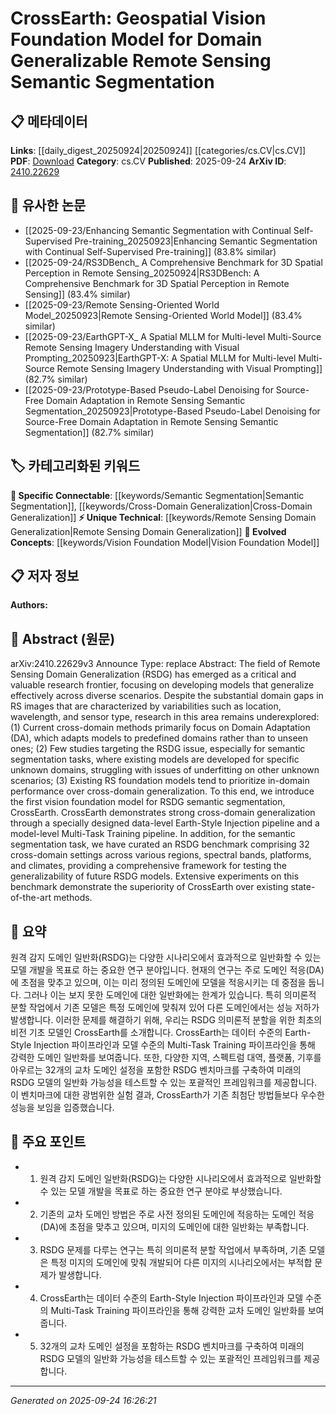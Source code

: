 <!-- KEYWORD_LINKING_METADATA:
{
  "processed_timestamp": "2025-09-24T16:26:21.424440",
  "vocabulary_version": "1.0",
  "selected_keywords": [
    "Remote Sensing Domain Generalization",
    "Semantic Segmentation",
    "Cross-Domain Generalization",
    "Vision Foundation Model"
  ],
  "rejected_keywords": [],
  "similarity_scores": {
    "Remote Sensing Domain Generalization": 0.8,
    "Semantic Segmentation": 0.85,
    "Cross-Domain Generalization": 0.82,
    "Vision Foundation Model": 0.78
  },
  "extraction_method": "AI_prompt_based",
  "budget_applied": true,
  "candidates_json": {
    "candidates": [
      {
        "surface": "Remote Sensing Domain Generalization",
        "canonical": "Remote Sensing Domain Generalization",
        "aliases": [
          "RSDG"
        ],
        "category": "unique_technical",
        "rationale": "This term is central to the paper's focus and represents a novel research area in remote sensing.",
        "novelty_score": 0.85,
        "connectivity_score": 0.65,
        "specificity_score": 0.9,
        "link_intent_score": 0.8
      },
      {
        "surface": "Semantic Segmentation",
        "canonical": "Semantic Segmentation",
        "aliases": [],
        "category": "specific_connectable",
        "rationale": "Semantic segmentation is a key task in computer vision, relevant for linking with other segmentation models.",
        "novelty_score": 0.4,
        "connectivity_score": 0.88,
        "specificity_score": 0.8,
        "link_intent_score": 0.85
      },
      {
        "surface": "Cross-Domain Generalization",
        "canonical": "Cross-Domain Generalization",
        "aliases": [],
        "category": "specific_connectable",
        "rationale": "This concept is crucial for understanding model adaptability across different domains.",
        "novelty_score": 0.55,
        "connectivity_score": 0.75,
        "specificity_score": 0.78,
        "link_intent_score": 0.82
      },
      {
        "surface": "Vision Foundation Model",
        "canonical": "Vision Foundation Model",
        "aliases": [],
        "category": "evolved_concepts",
        "rationale": "Foundation models are a growing trend in AI, providing a basis for linking with other foundational AI models.",
        "novelty_score": 0.7,
        "connectivity_score": 0.8,
        "specificity_score": 0.85,
        "link_intent_score": 0.78
      }
    ],
    "ban_list_suggestions": [
      "method",
      "experiment",
      "performance"
    ]
  },
  "decisions": [
    {
      "candidate_surface": "Remote Sensing Domain Generalization",
      "resolved_canonical": "Remote Sensing Domain Generalization",
      "decision": "linked",
      "scores": {
        "novelty": 0.85,
        "connectivity": 0.65,
        "specificity": 0.9,
        "link_intent": 0.8
      }
    },
    {
      "candidate_surface": "Semantic Segmentation",
      "resolved_canonical": "Semantic Segmentation",
      "decision": "linked",
      "scores": {
        "novelty": 0.4,
        "connectivity": 0.88,
        "specificity": 0.8,
        "link_intent": 0.85
      }
    },
    {
      "candidate_surface": "Cross-Domain Generalization",
      "resolved_canonical": "Cross-Domain Generalization",
      "decision": "linked",
      "scores": {
        "novelty": 0.55,
        "connectivity": 0.75,
        "specificity": 0.78,
        "link_intent": 0.82
      }
    },
    {
      "candidate_surface": "Vision Foundation Model",
      "resolved_canonical": "Vision Foundation Model",
      "decision": "linked",
      "scores": {
        "novelty": 0.7,
        "connectivity": 0.8,
        "specificity": 0.85,
        "link_intent": 0.78
      }
    }
  ]
}
-->

# CrossEarth: Geospatial Vision Foundation Model for Domain Generalizable Remote Sensing Semantic Segmentation

## 📋 메타데이터

**Links**: [[daily_digest_20250924|20250924]] [[categories/cs.CV|cs.CV]]
**PDF**: [Download](https://arxiv.org/pdf/2410.22629.pdf)
**Category**: cs.CV
**Published**: 2025-09-24
**ArXiv ID**: [2410.22629](https://arxiv.org/abs/2410.22629)

## 🔗 유사한 논문
- [[2025-09-23/Enhancing Semantic Segmentation with Continual Self-Supervised Pre-training_20250923|Enhancing Semantic Segmentation with Continual Self-Supervised Pre-training]] (83.8% similar)
- [[2025-09-24/RS3DBench_ A Comprehensive Benchmark for 3D Spatial Perception in Remote Sensing_20250924|RS3DBench: A Comprehensive Benchmark for 3D Spatial Perception in Remote Sensing]] (83.4% similar)
- [[2025-09-23/Remote Sensing-Oriented World Model_20250923|Remote Sensing-Oriented World Model]] (83.4% similar)
- [[2025-09-23/EarthGPT-X_ A Spatial MLLM for Multi-level Multi-Source Remote Sensing Imagery Understanding with Visual Prompting_20250923|EarthGPT-X: A Spatial MLLM for Multi-level Multi-Source Remote Sensing Imagery Understanding with Visual Prompting]] (82.7% similar)
- [[2025-09-23/Prototype-Based Pseudo-Label Denoising for Source-Free Domain Adaptation in Remote Sensing Semantic Segmentation_20250923|Prototype-Based Pseudo-Label Denoising for Source-Free Domain Adaptation in Remote Sensing Semantic Segmentation]] (82.7% similar)

## 🏷️ 카테고리화된 키워드
**🔗 Specific Connectable**: [[keywords/Semantic Segmentation|Semantic Segmentation]], [[keywords/Cross-Domain Generalization|Cross-Domain Generalization]]
**⚡ Unique Technical**: [[keywords/Remote Sensing Domain Generalization|Remote Sensing Domain Generalization]]
**🚀 Evolved Concepts**: [[keywords/Vision Foundation Model|Vision Foundation Model]]

## 📋 저자 정보

**Authors:** 

## 📄 Abstract (원문)

arXiv:2410.22629v3 Announce Type: replace 
Abstract: The field of Remote Sensing Domain Generalization (RSDG) has emerged as a critical and valuable research frontier, focusing on developing models that generalize effectively across diverse scenarios. Despite the substantial domain gaps in RS images that are characterized by variabilities such as location, wavelength, and sensor type, research in this area remains underexplored: (1) Current cross-domain methods primarily focus on Domain Adaptation (DA), which adapts models to predefined domains rather than to unseen ones; (2) Few studies targeting the RSDG issue, especially for semantic segmentation tasks, where existing models are developed for specific unknown domains, struggling with issues of underfitting on other unknown scenarios; (3) Existing RS foundation models tend to prioritize in-domain performance over cross-domain generalization. To this end, we introduce the first vision foundation model for RSDG semantic segmentation, CrossEarth. CrossEarth demonstrates strong cross-domain generalization through a specially designed data-level Earth-Style Injection pipeline and a model-level Multi-Task Training pipeline. In addition, for the semantic segmentation task, we have curated an RSDG benchmark comprising 32 cross-domain settings across various regions, spectral bands, platforms, and climates, providing a comprehensive framework for testing the generalizability of future RSDG models. Extensive experiments on this benchmark demonstrate the superiority of CrossEarth over existing state-of-the-art methods.

## 📝 요약

원격 감지 도메인 일반화(RSDG)는 다양한 시나리오에서 효과적으로 일반화할 수 있는 모델 개발을 목표로 하는 중요한 연구 분야입니다. 현재의 연구는 주로 도메인 적응(DA)에 초점을 맞추고 있으며, 이는 미리 정의된 도메인에 모델을 적응시키는 데 중점을 둡니다. 그러나 이는 보지 못한 도메인에 대한 일반화에는 한계가 있습니다. 특히 의미론적 분할 작업에서 기존 모델은 특정 도메인에 맞춰져 있어 다른 도메인에서는 성능 저하가 발생합니다. 이러한 문제를 해결하기 위해, 우리는 RSDG 의미론적 분할을 위한 최초의 비전 기초 모델인 CrossEarth를 소개합니다. CrossEarth는 데이터 수준의 Earth-Style Injection 파이프라인과 모델 수준의 Multi-Task Training 파이프라인을 통해 강력한 도메인 일반화를 보여줍니다. 또한, 다양한 지역, 스펙트럼 대역, 플랫폼, 기후를 아우르는 32개의 교차 도메인 설정을 포함한 RSDG 벤치마크를 구축하여 미래의 RSDG 모델의 일반화 가능성을 테스트할 수 있는 포괄적인 프레임워크를 제공합니다. 이 벤치마크에 대한 광범위한 실험 결과, CrossEarth가 기존 최첨단 방법들보다 우수한 성능을 보임을 입증했습니다.

## 🎯 주요 포인트

- 1. 원격 감지 도메인 일반화(RSDG)는 다양한 시나리오에서 효과적으로 일반화할 수 있는 모델 개발을 목표로 하는 중요한 연구 분야로 부상했습니다.
- 2. 기존의 교차 도메인 방법은 주로 사전 정의된 도메인에 적응하는 도메인 적응(DA)에 초점을 맞추고 있으며, 미지의 도메인에 대한 일반화는 부족합니다.
- 3. RSDG 문제를 다루는 연구는 특히 의미론적 분할 작업에서 부족하며, 기존 모델은 특정 미지의 도메인에 맞춰 개발되어 다른 미지의 시나리오에서는 부적합 문제가 발생합니다.
- 4. CrossEarth는 데이터 수준의 Earth-Style Injection 파이프라인과 모델 수준의 Multi-Task Training 파이프라인을 통해 강력한 교차 도메인 일반화를 보여줍니다.
- 5. 32개의 교차 도메인 설정을 포함하는 RSDG 벤치마크를 구축하여 미래의 RSDG 모델의 일반화 가능성을 테스트할 수 있는 포괄적인 프레임워크를 제공합니다.


---

*Generated on 2025-09-24 16:26:21*